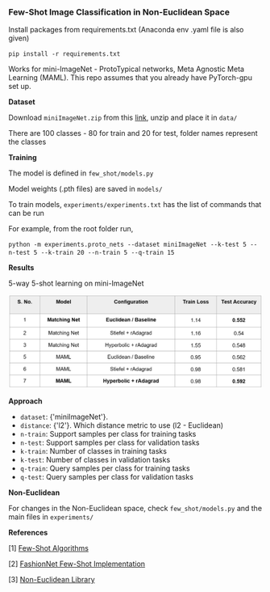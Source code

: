 ### Few-Shot Image Classification in Non-Euclidean Space

Install packages from requirements.txt (Anaconda env .yaml file is also given)

```
pip install -r requirements.txt
```

Works for mini-ImageNet - ProtoTypical networks, Meta Agnostic Meta Learning (MAML). This repo assumes that you already have PyTorch-gpu set up.

**Dataset** 

Download ```miniImageNet.zip``` from this [link](https://drive.google.com/file/d/1Jv6dyZiFZreCuox9TncdlQlANLN4eiiN/view?usp=sharing), unzip and place it in ```data/```

There are 100 classes -  80 for train and 20 for test, folder names represent the classes

**Training** 

The model is defined in ```few_shot/models.py``` 

Model weights (.pth files) are saved in ```models/```

To train models, ```experiments/experiments.txt``` has the list of commands that can be run

For example, from the root folder run,
```
python -m experiments.proto_nets --dataset miniImageNet --k-test 5 --n-test 5 --k-train 20 --n-train 5 --q-train 15
```

**Results**

5-way 5-shot learning on mini-ImageNet

![](images/result.png)

**Approach**
- ```dataset```: {'miniImageNet'}.
- ```distance```: {'l2'}. Which distance metric to use (l2 - Euclidean)
- ```n-train```: Support samples per class for training tasks
- ```n-test```: Support samples per class for validation tasks
- ```k-train```: Number of classes in training tasks
- ```k-test```: Number of classes in validation tasks
- ```q-train```: Query samples per class for training tasks
- ```q-test```: Query samples per class for validation tasks

**Non-Euclidean**

For changes in the Non-Euclidean space, check ```few_shot/models.py``` and the main files in ```experiments/```

**References**

[1] [Few-Shot Algorithms](https://github.com/oscarknagg/few-shot)

[2] [FashionNet Few-Shot Implementation](https://github.com/Shandilya21/Few-Shot)

[3] [Non-Euclidean Library](https://github.com/mctorch/mctorch)

